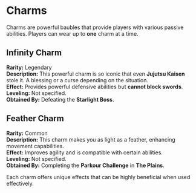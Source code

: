 # Charms

Charms are powerful baubles that provide players with various passive abilities. Players can wear up to **one** charm at a time.

## Infinity Charm
**Rarity:** Legendary  
**Description:** This powerful charm is so iconic that even **Jujutsu Kaisen** stole it. A blessing or a curse depending on the situation.  
**Effect:** Provides powerful defensive abilities but **cannot block swords**.  
**Leveling:** Not specified.  
**Obtained By:** Defeating the **Starlight Boss**.  

## Feather Charm
**Rarity:** Common  
**Description:** This charm makes you as light as a feather, enhancing movement capabilities.  
**Effect:** Improves agility and is compatible with certain abilities.  
**Leveling:** Not specified.  
**Obtained By:** Completing the **Parkour Challenge** in **The Plains**.  

Each charm offers unique effects that can be highly beneficial when used effectively.

